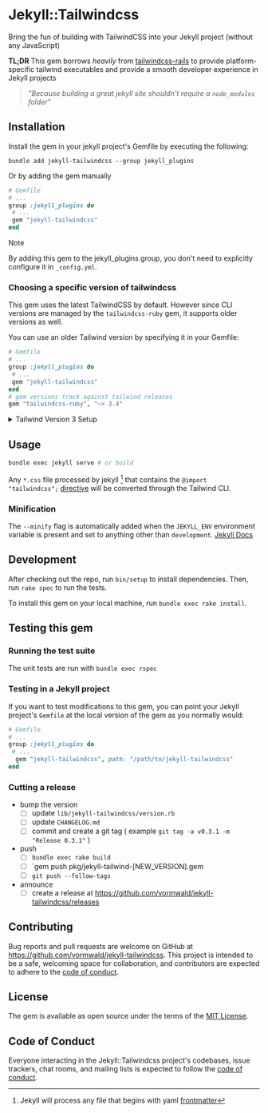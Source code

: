 # Jekyll::Tailwindcss

Bring the fun of building with TailwindCSS into your Jekyll project (without any JavaScript)

**TL;DR** This gem borrows _heavily_ from [tailwindcss-rails](https://github.com/rails/tailwindcss-rails) to provide platform-specific tailwind executables and provide a smooth developer experience in Jekyll projects

> _"Because building a great jekyll site shouldn't require a `node_modules` folder"_

## Installation

Install the gem in your jekyll project's Gemfile by executing the following:

```
bundle add jekyll-tailwindcss --group jekyll_plugins
```

Or by adding the gem manually

```ruby
# Gemfile
# ...
group :jekyll_plugins do
 # ...
 gem "jekyll-tailwindcss"
end
```

> [!NOTE]
> By adding this gem to the jekyll_plugins group, you don't need to explicitly configure it in `_config.yml`.

### Choosing a specific version of tailwindcss

This gem uses the latest TailwindCSS by default. However since CLI versions are managed by the `tailwindcss-ruby` gem, it supports older versions as well.

You can use an older Tailwind version by specifying it in your Gemfile:

```ruby
# Gemfile
# ...
group :jekyll_plugins do
 # ...
 gem "jekyll-tailwindcss"
end
# gem versions track against tailwind releases
gem "tailwindcss-ruby", "~> 3.4"
```

<details>

<summary>Tailwind Version 3 Setup</summary>

Tailwind V3 required a tailwind configuration file (`tailwind.config.js`), which needs to be specified in `_config.yml`:

```yaml
tailwindcss:
  config: "./tailwind.config.js"
```

Tailwind will generate CSS for the classes found in `content` directories. For most jekyll sites, this would work well.

```js
// ./tailwind.config.js
/** @type {import('tailwindcss').Config} */
module.exports = {
  content: [
    "./_drafts/**/*.md",
    "./_includes/**/*.html",
    "./_layouts/**/*.html",
    "./_pages/*.{html,md}",
    "./_posts/*.md",
    "./*.{html,md}",
  ],
  // ...
};
```

Learn more at https://v3.tailwindcss.com/docs/configuration

## Example CSS

Any CSS file with frontmatter and `@tailwind` directives will be converted to a

```css
/* assets/css/styles.css */
---
# This yaml frontmatter is required for jekyll to process the file
---

@tailwind base;
@tailwind components;
@tailwind utilities;

.btn {
  @apply font-bold py-2 px-4 rounded !important;
}
```

will be converted to

```css
/* _site/assets/css/styles.css */

/*
 * Tailwind generated CSS 
 * ...
 */
```

### PostCSS Support

This gem includes basic PostCSS support. If a `postcss.config.js` file is included in your `_config.yml`, the Tailwind CLI will be invoked with the `--postcss` flag.

```yaml
tailwindcss:
  config: "./tailwind.config.js" # this is the default location
  postcss: "./postcss.config.js" # OPTIONAL, only if you have a postcss config file
```

> [!NOTE]
> PostCSS configuration is considered an advanced use case and is outside the scope of this gem. Users should verify their PostCSS setup outside this gem by running:
> `bundle exec tailwindcss --postcss postcss.config.js`

</details>

## Usage

```sh
bundle exec jekyll serve # or build
```

Any `*.css` file processed by jekyll [^1] that contains the `@import "tailwindcss";` [directive](https://tailwindcss.com/docs/functions-and-directives#config) will be converted through the Tailwind CLI.

[^1]: Jekyll will process any file that begins with yaml [frontmatter](https://jekyllrb.com/docs/front-matter/)

### Minification

The `--minify` flag is automatically added when the `JEKYLL_ENV` environment variable is present and set to anything other than `development`. [Jekyll Docs](https://jekyllrb.com/docs/configuration/environments/)

## Development

After checking out the repo, run `bin/setup` to install dependencies. Then, run `rake spec` to run the tests.

To install this gem on your local machine, run `bundle exec rake install`.

## Testing this gem

### Running the test suite

The unit tests are run with `bundle exec rspec`

### Testing in a Jekyll project

If you want to test modifications to this gem, you can point your Jekyll project's `Gemfile` at the local version of the gem as you normally would:

```ruby
# Gemfile
# ...
group :jekyll_plugins do
 # ...
  gem "jekyll-tailwindcss", path: "/path/to/jekyll-tailwindcss"
end
```

### Cutting a release

- bump the version
  - [ ] update `lib/jekyll-tailwindcss/version.rb`
  - [ ] update `CHANGELOG.md`
  - [ ] commit and create a git tag ( example `git tag -a v0.3.1 -m "Release 0.3.1"` )
- push
  - [ ] `bundle exec rake build`
  - [ ] `gem push pkg/jekyll-tailwind-[NEW_VERSION].gem
  - [ ] `git push --follow-tags`
- announce
  - [ ] create a release at https://github.com/vormwald/jekyll-tailwindcss/releases

## Contributing

Bug reports and pull requests are welcome on GitHub at https://github.com/vormwald/jekyll-tailwindcss. This project is intended to be a safe, welcoming space for collaboration, and contributors are expected to adhere to the [code of conduct](https://github.com/vormwald/jekyll-tailwindcss/blob/main/CODE_OF_CONDUCT.md).

## License

The gem is available as open source under the terms of the [MIT License](https://opensource.org/licenses/MIT).

## Code of Conduct

Everyone interacting in the Jekyll::Tailwindcss project's codebases, issue trackers, chat rooms, and mailing lists is expected to follow the [code of conduct](https://github.com/vormwald/jekyll-tailwindcss/blob/main/CODE_OF_CONDUCT.md).
